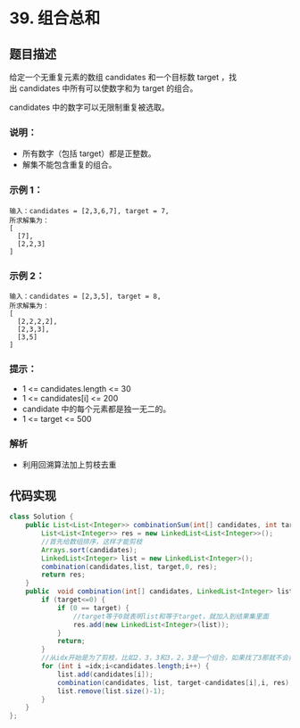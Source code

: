 # 39. 组合总和

## 题目描述
给定一个无重复元素的数组 candidates 和一个目标数 target ，找出 candidates 中所有可以使数字和为 target 的组合。

candidates 中的数字可以无限制重复被选取。

### 说明：

 - 所有数字（包括 target）都是正整数。
 - 解集不能包含重复的组合。
 
### 示例 1：
```
输入：candidates = [2,3,6,7], target = 7,
所求解集为：
[
  [7],
  [2,2,3]
]
```
### 示例 2：
```
输入：candidates = [2,3,5], target = 8,
所求解集为：
[
  [2,2,2,2],
  [2,3,3],
  [3,5]
]
```

### 提示：

 - 1 <= candidates.length <= 30
 - 1 <= candidates[i] <= 200
 - candidate 中的每个元素都是独一无二的。
 - 1 <= target <= 500

### 解析
 - 利用回溯算法加上剪枝去重





## 代码实现
```Java
class Solution {
    public List<List<Integer>> combinationSum(int[] candidates, int target) {
        List<List<Integer>> res = new LinkedList<List<Integer>>();
        //首先给数组排序，这样才能剪枝 
		Arrays.sort(candidates);
        LinkedList<Integer> list = new LinkedList<Integer>(); 
        combination(candidates,list, target,0, res); 
        return res;
    }
    public  void combination(int[] candidates, LinkedList<Integer> list, int target,int idx,List<List<Integer>> res) {
		if (target<=0) {
			if (0 == target) {
                //target等于0就表明list和等于target，就加入到结果集里面
				res.add(new LinkedList<Integer>(list));
			}
			return;
		}
		//从idx开始是为了剪枝，比如2，3，3和3，2，3是一个组合，如果找了3那就不会找2，因为数组排过序，并且下标是从idx开始的
		for (int i =idx;i<candidates.length;i++) {
			list.add(candidates[i]);
			combination(candidates, list, target-candidates[i],i, res);
			list.remove(list.size()-1);
		}
	}
};
```